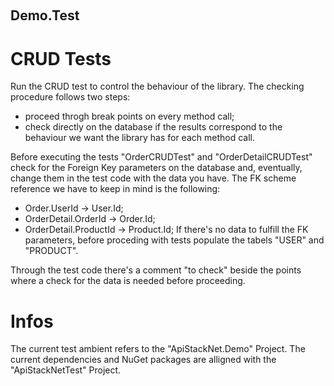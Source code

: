 ﻿﻿
## Demo.Test


# CRUD Tests
Run the CRUD test to control the behaviour of the library. 
The checking procedure follows two steps:
- proceed throgh break points on every method call;
- check directly on the database if the results correspond to the behaviour we want the library has for each method call.

Before executing the tests "OrderCRUDTest" and "OrderDetailCRUDTest" check for the Foreign Key parameters on the database and, eventually, 
change them in the test code with the data you have.
The FK scheme reference we have to keep in mind is the following:
- Order.UserId -> User.Id;
- OrderDetail.OrderId -> Order.Id;
- OrderDetail.ProductId -> Product.Id;
If there's no data to fulfill the FK parameters, before proceding with tests populate the tabels "USER" and "PRODUCT".

Through the test code there's a comment "to check" beside the points where a check for the data is needed before proceeding.


# Infos
The current test ambient refers to the "ApiStackNet.Demo" Project. 
The current dependencies and NuGet packages are alligned with the "ApiStackNetTest" Project.

